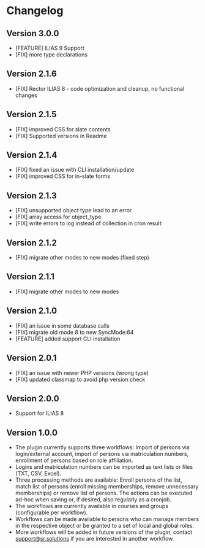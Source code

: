 # Changelog

## Version 3.0.0

- [FEATURE] ILIAS 9 Support
- [FIX] more type declarations


## Version 2.1.6

- [FIX] Rector ILIAS 8 - code optimization and cleanup, no functional changes


## Version 2.1.5

- [FIX] improved CSS for slate contents
- [FIX] Supported versions in Readme

## Version 2.1.4

- [FIX] fixed an issue with CLI installation/update
- [FIX] improved CSS for in-slate forms

## Version 2.1.3

- [FIX] unsupported object type lead to an error
- [FIX] array access for object_type
- [FIX] write errors to log instead of collection in cron result

## Version 2.1.2

- [FIX] migrate other modes to new modes (fixed step)

## Version 2.1.1

- [FIX] migrate other modes to new modes

## Version 2.1.0

- [FIX] an issue in some database calls
- [FIX] migrate old mode 8 to new SyncMode:64
- [FEATURE] added support CLI installation

## Version 2.0.1

- [FIX] an issue with newer PHP versions (wrong type)
- [FIX] updated classmap to avoid php version check

## Version 2.0.0

- Support for ILIAS 8

## Version 1.0.0

- The plugin currently supports three workflows: Import of persons via
  login/external account, import of persons via matriculation numbers,
  enrollment of persons based on role affiliation.
- Logins and matriculation numbers can be imported as text lists or files (TXT,
  CSV, Excel).
- Three processing methods are available: Enroll persons of the list, match list
  of persons (enroll missing memberships, remove unnecessary memberships) or
  remove list of persons.
  The actions can be executed ad-hoc when saving or, if desired, also regularly
  as a cronjob.
- The workflows are currently available in courses and groups (configurable per
  workflow).
- Workflows can be made available to persons who can manage members in the
  respective object or be granted to a set of local and global roles.
- More workflows will be added in future versions of the plugin, contact
  support@sr.solutions if you are interested in another workflow.


